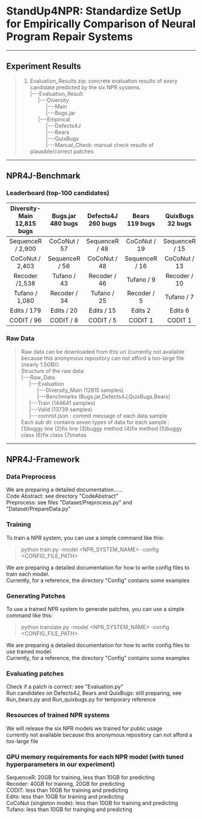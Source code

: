 # StandUp4NPR: Standardize SetUp for Empirically Comparison of Neural Program Repair Systems
___
## Experiment Results
>1. Evaluation_Results.zip: concrete evaluation results of every candidate predicted by the six NPR systems.  
|---Evaluation_Result   
&#8194;&#8194;&#8194;|---Diversity  
&#8194;&#8194;&#8194;&#8194;&#8194;&#8194;|---Main    
&#8194;&#8194;&#8194;&#8194;&#8194;&#8194;|---Bugs.jar      
&#8194;&#8194;&#8194;|---Empirical  
&#8194;&#8194;&#8194;&#8194;&#8194;&#8194;|---Defects4J    
&#8194;&#8194;&#8194;&#8194;&#8194;&#8194;|---Bears    
&#8194;&#8194;&#8194;&#8194;&#8194;&#8194;|---QuixBugs      
&#8194;&#8194;&#8194;&#8194;&#8194;&#8194;|---Manual_Check: manual check results of plausible/correct patches
___
## NPR4J-Benchmark
### Leaderboard (top-100 candidates)
| Diversity-Main <br> 12,815 bugs    | Bugs.jar <br> 480 bugs  | Defects4J <br> 260 bugs |Bears<br> 119 bugs |QuixBugs<br> 32 bugs |
| :----:| :----: | :----: | :----: | :----: |
| SequenceR / 2,900 | CoCoNut / 57 | SequenceR / 48 | CoCoNut / 19 |SequenceR / 15 |
| CoCoNut / 2,403 | SequenceR / 56 | CoCoNut / 48 |SequenceR / 16 |CoCoNut / 13 |
| Recoder /1,538 | Tufano / 43 | Recoder / 46 |Tufano / 9|Recoder / 10 |
| Tufano / 1,080 | Recoder / 34 | Tufano / 25 |Recoder / 5 |Tufano / 7|
| Edits / 179 | Edits / 20 | Edits / 15 |Edits 2 |Edits 6 |
| CODIT / 96 | CODIT / 8 | CODIT / 5 |CODIT 1 |CODIT 1 |

### Raw Data
>Raw data can be downloaded from this url (currently not available because this anonymous repository can not afford a too-large file (nearly 1.5GB)):   
Structure of the raw data:  
|---Raw_Data   
&#8194;&#8194;&#8194;|---Evaluation  
&#8194;&#8194;&#8194;&#8194;&#8194;&#8194;|---Diversity_Main  (12815 samples)  
&#8194;&#8194;&#8194;&#8194;&#8194;&#8194;|---Benchmarks   (Bugs.jar,Defects4J,QuixBugs,Bears)  
&#8194;&#8194;&#8194;|---Train  (144641 samples)  
&#8194;&#8194;&#8194;|---Valid  (13739 samples)   
&#8194;&#8194;&#8194;|---commit.json : commit message of each data sample  
Each sub dir contains seven types of data for each sample :   
>(1)buggy line (2)fix line (3)buggy method (4)fix method (5)buggy class (6)fix class (7)metas 
___
## NPR4J-Framework
### Data Preprocess
We are preparing a detailed documentation......   
Code Abstract: see directory "CodeAbstract"   
Preprocess: see files "Dataset/Preprocess.py" and "Dataset/PrepareData.py"  
### Training
To train a NPR system, you can use a simple command like this:
>python train.py -model <NPR_SYSTEM_NAME> -config <CONFIG_FILE_PATH>  

We are preparing a detailed documentation for how to write config files to train each model.  
Currently, for a reference, the directory "Config" contains some examples
### Generating Patches
To use a trained NPR system to generate patches, you can use a simple command like this:
>python translate.py -model <NPR_SYSTEM_NAME> -config <CONFIG_FILE_PATH>  
  
We are preparing a detailed documentation for how to write config files to use trained model.  
Currently, for a reference, the directory "Config" contains some examples
### Evaluating patches
Check if a patch is correct: see "Evaluation.py"  
Run candidates on Defects4J, Bears and QuixBugs: still preparing, see Run_bears.py and Run_quixbugs.py for temporary reference
### Resources of trained NPR systems
We will release the six NPR models we trained for public usage  
currently not available because this anonymous repository can not afford a too-large file
### GPU memory requirements for each NPR model (with tuned hyperparameters in our experiment)
SequenceR: 20GB for training, less than 10GB for predicting  
Recoder: 40GB for training, 20GB for predicting  
CODIT:  less than 10GB for training and predicting  
Edits: less than 10GB for training and predicting  
CoCoNut (singleton mode): less than 10GB for training and predicting  
Tufano: less than 10GB for trainging and predicting  
